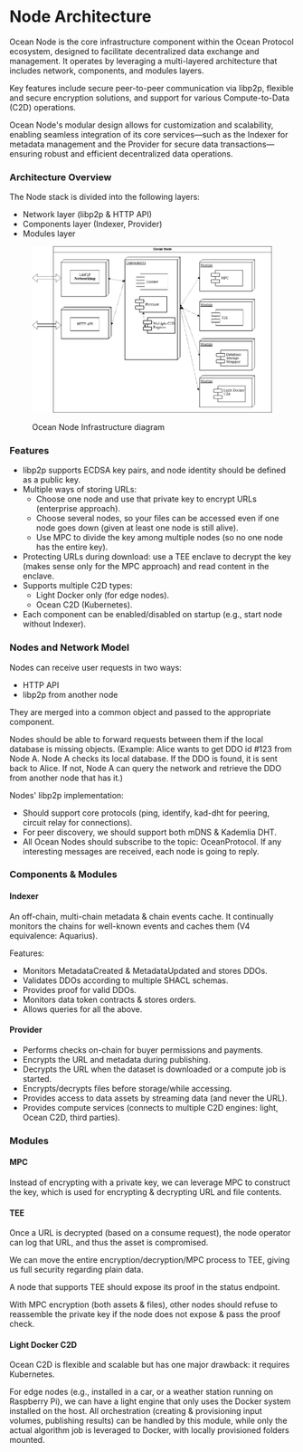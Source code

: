# Node Architecture

Ocean Node is the core infrastructure component within the Ocean Protocol ecosystem, designed to facilitate decentralized data exchange and management. It operates by leveraging a multi-layered architecture that includes network, components, and modules layers.&#x20;

Key features include secure peer-to-peer communication via libp2p, flexible and secure encryption solutions, and support for various Compute-to-Data (C2D) operations.&#x20;

Ocean Node's modular design allows for customization and scalability, enabling seamless integration of its core services—such as the Indexer for metadata management and the Provider for secure data transactions—ensuring robust and efficient decentralized data operations.

### Architecture Overview

The Node stack is divided into the following layers:

* Network layer (libp2p & HTTP API)
* Components layer (Indexer, Provider)
* Modules layer

<figure><img src="../../.gitbook/assets/image (1).png" alt=""><figcaption><p>Ocean Node Infrastructure diagram</p></figcaption></figure>

### Features

* libp2p supports ECDSA key pairs, and node identity should be defined as a public key.
* Multiple ways of storing URLs:
  * Choose one node and use that private key to encrypt URLs (enterprise approach).
  * Choose several nodes, so your files can be accessed even if one node goes down (given at least one node is still alive).
  * Use MPC to divide the key among multiple nodes (so no one node has the entire key).
* Protecting URLs during download: use a TEE enclave to decrypt the key (makes sense only for the MPC approach) and read content in the enclave.
* Supports multiple C2D types:
  * Light Docker only (for edge nodes).
  * Ocean C2D (Kubernetes).
* Each component can be enabled/disabled on startup (e.g., start node without Indexer).

### Nodes and Network Model

Nodes can receive user requests in two ways:

* HTTP API
* libp2p from another node

They are merged into a common object and passed to the appropriate component.

Nodes should be able to forward requests between them if the local database is missing objects. (Example: Alice wants to get DDO id #123 from Node A. Node A checks its local database. If the DDO is found, it is sent back to Alice. If not, Node A can query the network and retrieve the DDO from another node that has it.)

Nodes' libp2p implementation:

* Should support core protocols (ping, identify, kad-dht for peering, circuit relay for connections).
* For peer discovery, we should support both mDNS & Kademlia DHT.
* All Ocean Nodes should subscribe to the topic: OceanProtocol. If any interesting messages are received, each node is going to reply.

### Components & Modules

#### Indexer

An off-chain, multi-chain metadata & chain events cache. It continually monitors the chains for well-known events and caches them (V4 equivalence: Aquarius).

Features:

* Monitors MetadataCreated & MetadataUpdated and stores DDOs.
* Validates DDOs according to multiple SHACL schemas.
* Provides proof for valid DDOs.
* Monitors data token contracts & stores orders.
* Allows queries for all the above.

#### Provider

* Performs checks on-chain for buyer permissions and payments.
* Encrypts the URL and metadata during publishing.
* Decrypts the URL when the dataset is downloaded or a compute job is started.
* Encrypts/decrypts files before storage/while accessing.
* Provides access to data assets by streaming data (and never the URL).
* Provides compute services (connects to multiple C2D engines: light, Ocean C2D, third parties).

### Modules

#### MPC

Instead of encrypting with a private key, we can leverage MPC to construct the key, which is used for encrypting & decrypting URL and file contents.

#### TEE

Once a URL is decrypted (based on a consume request), the node operator can log that URL, and thus the asset is compromised.

We can move the entire encryption/decryption/MPC process to TEE, giving us full security regarding plain data.

A node that supports TEE should expose its proof in the status endpoint.

With MPC encryption (both assets & files), other nodes should refuse to reassemble the private key if the node does not expose & pass the proof check.

#### Light Docker C2D

Ocean C2D is flexible and scalable but has one major drawback: it requires Kubernetes.

For edge nodes (e.g., installed in a car, or a weather station running on Raspberry Pi), we can have a light engine that only uses the Docker system installed on the host. All orchestration (creating & provisioning input volumes, publishing results) can be handled by this module, while only the actual algorithm job is leveraged to Docker, with locally provisioned folders mounted.

###
